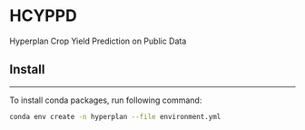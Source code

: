 # HCYPPD
Hyperplan Crop Yield Prediction on Public Data

## Install
---

To install conda packages, run following command:
```bash
conda env create -n hyperplan --file environment.yml
```
